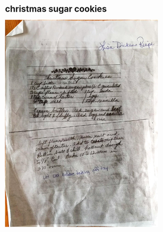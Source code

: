 christmas  sugar  cookies
======================================
![Original Recipe](./imgs/christmas__sugar__cookies.jpg "Original Recipe ")
